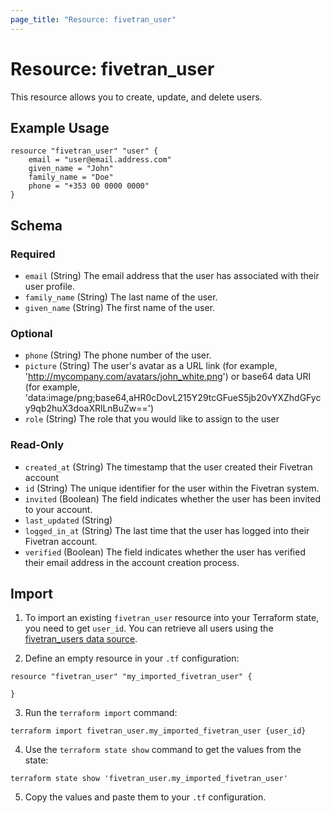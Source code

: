 ```yaml
---
page_title: "Resource: fivetran_user"
---
```


# Resource: fivetran_user

This resource allows you to create, update, and delete users.

## Example Usage

```hcl
resource "fivetran_user" "user" {
    email = "user@email.address.com"
    given_name = "John"
    family_name = "Doe"
    phone = "+353 00 0000 0000"
}
```

## Schema

### Required

- `email` (String) The email address that the user has associated with their user profile.
- `family_name` (String) The last name of the user.
- `given_name` (String) The first name of the user.

### Optional

- `phone` (String) The phone number of the user.
- `picture` (String) The user's avatar as a URL link (for example, 'http://mycompany.com/avatars/john_white.png') or base64 data URI (for example, 'data:image/png;base64,aHR0cDovL215Y29tcGFueS5jb20vYXZhdGFycy9qb2huX3doaXRlLnBuZw==')
- `role` (String) The role that you would like to assign to the user

### Read-Only

- `created_at` (String) The timestamp that the user created their Fivetran account
- `id` (String) The unique identifier for the user within the Fivetran system.
- `invited` (Boolean) The field indicates whether the user has been invited to your account.
- `last_updated` (String)
- `logged_in_at` (String) The last time that the user has logged into their Fivetran account.
- `verified` (Boolean) The field indicates whether the user has verified their email address in the account creation process.

## Import

1. To import an existing `fivetran_user` resource into your Terraform state, you need to get `user_id`. 
You can retrieve all users using the [fivetran_users data source](/docs/data-sources/users).

2. Define an empty resource in your `.tf` configuration:

```hcl
resource "fivetran_user" "my_imported_fivetran_user" {

}
```

3. Run the `terraform import` command:

```
terraform import fivetran_user.my_imported_fivetran_user {user_id}
```

4. Use the `terraform state show` command to get the values from the state:

```
terraform state show 'fivetran_user.my_imported_fivetran_user'
```
5. Copy the values and paste them to your `.tf` configuration.
